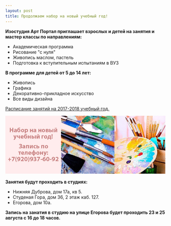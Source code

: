```yaml
---
layout: post
title: Продолжаем набор на новый учебный год!
---
```

<p style="font-weight: bold;">Изостудия Арт Портал приглашает взрослых и детей на занятия и мастер классы по направлениям:</p>
<ul>
	<li>Академическая программа</li>
	<li>Рисование "с нуля"</li>
	<li>Живопись маслом, пастель</li>
	<li>Подготовка к вступительным испытаниям в ВУЗ</li>
</ul>
<p style="font-weight: bold;">В программе для детей от 5 до 14 лет:</p>
<ul>
	<li>Живопись</li>
	<li>Графика</li>
	<li>Декоративно-прикладное искусство</li>
	<li>Все виды дизайна</li>
</ul>
<p><a href="/schedule/">Расписание занятий на 2017-2018 учебный год.</a></p>
<p style="text-align: center;"><img src="/img/post/2016-07-15/new-season.jpg" alt="Арт Портал новый учебный год"></p>
<p style="font-weight: bold;">Занятия будут проходить в студиях:</p>
<ul>
	<li>Нижняя Дуброва, дом 17а, кв 5.</li>
	<li>Студеная Гора, дом 36, 2 этаж каб. 127.</li>
	<li>Егорова, дом 10а.</li>
</ul>
<p style="font-weight: bold;">Запись на занатия в студию на улице Егорова будет проходить 23 и 25 августа с 16 до 18 часов.</p>



